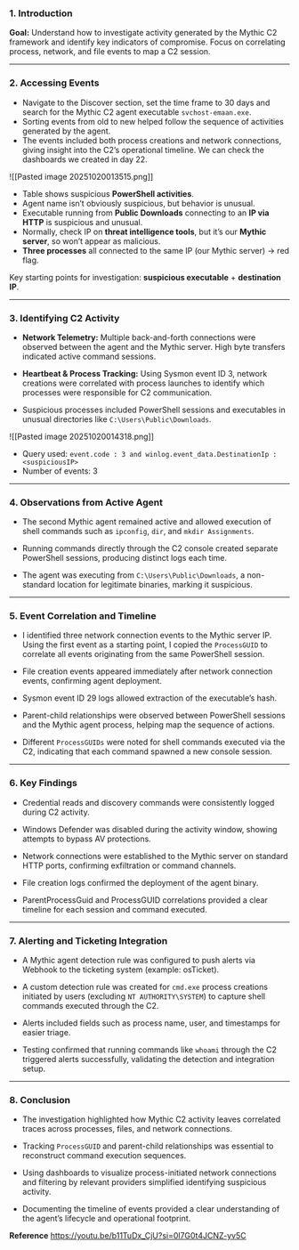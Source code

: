 ### 1. Introduction

**Goal:** Understand how to investigate activity generated by the Mythic C2 framework and identify key indicators of compromise. Focus on correlating process, network, and file events to map a C2 session.

---

### 2. Accessing Events

- Navigate to the Discover section, set the time frame to 30 days and search for the Mythic C2 agent executable `svchost-emaan.exe`.
- Sorting events from old to new helped follow the sequence of activities generated by the agent.
- The events included both process creations and network connections, giving insight into the C2’s operational timeline. We can check the dashboards we created in day 22.

![[Pasted image 20251020013515.png]]

- Table shows suspicious **PowerShell activities**.
- Agent name isn’t obviously suspicious, but behavior is unusual.
- Executable running from **Public Downloads** connecting to an **IP via HTTP** is suspicious and unusual.
- Normally, check IP on **threat intelligence tools**, but it’s our **Mythic server**, so won’t appear as malicious.
- **Three processes** all connected to the same IP (our Mythic server) → red flag.

Key starting points for investigation: **suspicious executable** + **destination IP**.

---

### 3. Identifying C2 Activity

- **Network Telemetry:** Multiple back-and-forth connections were observed between the agent and the Mythic server. High byte transfers indicated active command sessions.
    
- **Heartbeat & Process Tracking:** Using Sysmon event ID 3, network creations were correlated with process launches to identify which processes were responsible for C2 communication.
    
- Suspicious processes included PowerShell sessions and executables in unusual directories like `C:\Users\Public\Downloads`.


![[Pasted image 20251020014318.png]]
- Query used: `event.code : 3 and winlog.event_data.DestinationIp : <suspiciousIP>`
- Number of events: 3
---

### 4. Observations from Active Agent

- The second Mythic agent remained active and allowed execution of shell commands such as `ipconfig`, `dir`, and `mkdir Assignments`.
    
- Running commands directly through the C2 console created separate PowerShell sessions, producing distinct logs each time.
    
- The agent was executing from `C:\Users\Public\Downloads`, a non-standard location for legitimate binaries, marking it suspicious.
    

---

### 5. Event Correlation and Timeline

- I identified three network connection events to the Mythic server IP. Using the first event as a starting point, I copied the `ProcessGUID` to correlate all events originating from the same PowerShell session.
    
- File creation events appeared immediately after network connection events, confirming agent deployment.
    
- Sysmon event ID 29 logs allowed extraction of the executable’s hash.
    
- Parent-child relationships were observed between PowerShell sessions and the Mythic agent process, helping map the sequence of actions.
    
- Different `ProcessGUIDs` were noted for shell commands executed via the C2, indicating that each command spawned a new console session.
    

---

### 6. Key Findings

- Credential reads and discovery commands were consistently logged during C2 activity.
    
- Windows Defender was disabled during the activity window, showing attempts to bypass AV protections.
    
- Network connections were established to the Mythic server on standard HTTP ports, confirming exfiltration or command channels.
    
- File creation logs confirmed the deployment of the agent binary.
    
- ParentProcessGuid and ProcessGUID correlations provided a clear timeline for each session and command executed.
    

---

### 7. Alerting and Ticketing Integration

- A Mythic agent detection rule was configured to push alerts via Webhook to the ticketing system (example: osTicket).
    
- A custom detection rule was created for `cmd.exe` process creations initiated by users (excluding `NT AUTHORITY\SYSTEM`) to capture shell commands executed through the C2.
    
- Alerts included fields such as process name, user, and timestamps for easier triage.
    
- Testing confirmed that running commands like `whoami` through the C2 triggered alerts successfully, validating the detection and integration setup.
    

---

### 8. Conclusion

- The investigation highlighted how Mythic C2 activity leaves correlated traces across processes, files, and network connections.
    
- Tracking `ProcessGUID` and parent-child relationships was essential to reconstruct command execution sequences.
    
- Using dashboards to visualize process-initiated network connections and filtering by relevant providers simplified identifying suspicious activity.
    
- Documenting the timeline of events provided a clear understanding of the agent’s lifecycle and operational footprint.

**Reference**
https://youtu.be/b11TuDx_CjU?si=0l7G0t4JCNZ-yv5C